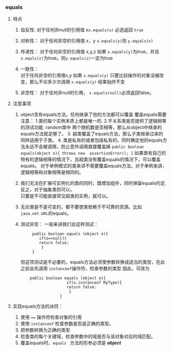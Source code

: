 ### equals

1.  特点
    1.  自反性:
         对于任何非null的引用值 x`x.equals(x)` 必选返回 `true`
         
    2.  对称性：
        对于任何非空的引用值 x，y `x.equals(y)`则 `y.equals(x)`        
        
    3.  传递性：
        对于任何非空的引用值 x,y,z 如果 `x.equals(y)`为true，并且 `x.equls(z)`为true。则`y.equals(z)`一定为true    
        
    4.  一致性：    
        对于任何非空的引用值x,y  如果 `x.equals(y)` 只要比较操作的对象没被改变，那么不论多少次调用  `x.equals(y)`
        结果始终不变
        
    5.  非空性：
        对于任何非null的引用， `x.equals(null)`必须返回false。    

2.  注意事项
    1.  object含有equals方法，任何继承了他的方法都可以覆盖 
       覆盖equals需要注意：
                    1.类的每个实例本质上都是唯一的.
                    2.不关系类是否提供了逻辑相等的测试功能. random类中 两个随机数是否相等，那么从object中继承的
                       equals方法就足够了。
                    3. 超类覆盖了equals方法，那么子类继承过来的同样适用于子类。
                    4. 类是私有的或者包级私有的，同时确定他的equals方法永远不会被调用，防止意外调用直接覆盖掉
                        ``
                        public boolean equals(object o){
                        throws new  assertionError();
                        }
                        `` 
       如果类有自己的特有的逻辑相等的情况下，且超类没有覆盖equals的情况下，可以覆盖equals。
       对于单例模式的类来讲不需要覆盖equals方法。对于单例来讲，逻辑相等和对象相等是相同的。                    
       
    2. 我们无法在扩展可实例化的类的同时，既增加组件，同时保留equals约定.反之，对于抽象类则可以。  
        只要是不可能直接常见超类的实例，就可以。
        
    3.  无论类是不是可变的，都不要使类依赖于不可靠的资源。比如`java.net.URL`的equals。
    
    4.  测试非空：
         一般来讲我们会这样测试：
            
                 public boolean equals (object o){
                    if(o==null){
                    return false:
                     }
                 }
            
          但这项测试是不必要的，equals方法必须使参数转换成适当的类型，在此之前会先调用 `instanceof`操作符，检查参数的类型
          因此，可改为  
          
                public boolean equals (object o){
                                if(o.instanceof MyType){
                                return false:
                                 }
                             }
          
3.  实现equals方法的诀窍：
    1. 使用 `==` 操作符检查对象的引用
    2. 使用 `instanceof` 检查参数是否是正确的类型。
    3. 把参数转换为正确的类型
    4. 检查类的每个关键域，检查参数中的域是否与该对象对应的域匹配。
    5. 覆盖equals时，`equals ` 方法的形参必须是 **_object_**     
    